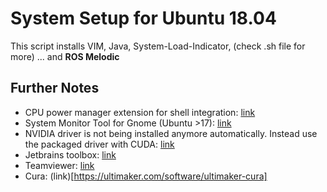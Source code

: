 # System Setup for Ubuntu 18.04
This script installs VIM, Java, System-Load-Indicator, (check .sh file for more) ... and **ROS Melodic**

## Further Notes
* CPU power manager extension for shell integration: [link](https://extensions.gnome.org/extension/945/cpu-power-manager/)
* System Monitor Tool for Gnome (Ubuntu >17): [link](https://github.com/paradoxxxzero/gnome-shell-system-monitor-applet)
* NVIDIA driver is not being installed anymore automatically. Instead use the packaged driver with CUDA: [link](https://developer.nvidia.com/cuda-downloads)
* Jetbrains toolbox: [link](https://www.jetbrains.com/toolbox/app/)
* Teamviewer: [link](https://www.teamviewer.com/en/download/linux/)
* Cura: (link)[https://ultimaker.com/software/ultimaker-cura]
